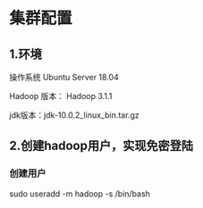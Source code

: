 # 集群配置
## 1.环境
操作系统 Ubuntu Server 18.04

Hadoop 版本： Hadoop 3.1.1

jdk版本：jdk-10.0.2_linux_bin.tar.gz

## 2.创建hadoop用户，实现免密登陆
### 创建用户
sudo useradd -m hadoop -s /bin/bash

